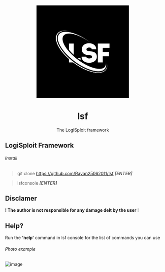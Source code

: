 <p align="center">
  <img src="F83B56E1-79E0-423E-A775-36781C7A4FA8.jpeg" width="300">
  <h1 align="center">lsf</h1>
  <p align="center">The LogiSploit framework</p>
</p>




## LogiSploit Framework


###### Install
> git clone https://github.com/Rayan25062011/lsf ***[ENTER]***

> lsfconsole ***[ENTER]***



## Disclamer
! **The author is not responsible for any damage delt by the user** !


## Help?
Run the **'help'** command in lsf console for the list of commands you can use


###### Photo example


![image](https://user-images.githubusercontent.com/101386337/230545517-2ba8c716-61af-4f8d-8ab7-f75a45989d38.jpeg)

